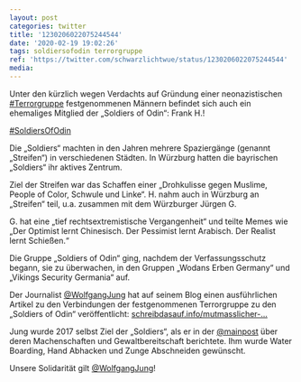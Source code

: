 ```yaml
---
layout: post
categories: twitter
title: '1230206022075244544'
date: '2020-02-19 19:02:26'
tags: soldiersofodin terrorgruppe
ref: 'https://twitter.com/schwarzlichtwue/status/1230206022075244544'
media:
---
```

Unter den kürzlich wegen Verdachts auf Gründung einer neonazistischen [#Terrorgruppe](/t/terrorgruppe) festgenommenen Männern befindet sich auch ein ehemaliges Mitglied der „Soldiers of Odin“: Frank H.!



[#SoldiersOfOdin](/t/soldiersofodin) 


Die „Soldiers“ machten in den Jahren mehrere Spaziergänge (genannt „Streifen“) in verschiedenen Städten. In Würzburg hatten die bayrischen „Soldiers“ ihr aktives Zentrum. 


Ziel der Streifen war das Schaffen einer „Drohkulisse gegen Muslime, People of Color, Schwule und Linke“. H. nahm auch in Würzburg an „Streifen“ teil, u.a. zusammen mit dem Würzburger Jürgen G. 


G. hat eine „tief rechtsextremistische Vergangenheit“ und teilte Memes wie „Der Optimist lernt Chinesisch. Der Pessimist lernt Arabisch. Der Realist lernt Schießen.“ 


Die  Gruppe „Soldiers of Odin“ ging, nachdem der Verfassungsschutz begann, sie zu überwachen, in den Gruppen „Wodans Erben Germany“ und „Vikings Security Germania“ auf. 


Der Journalist [@WolfgangJung](https://twitter.com/WolfgangJung) hat auf seinem Blog einen ausführlichen Artikel zu den Verbindungen der festgenommenen Terrorgruppe zu den „Soldiers of Odin“ veröffentlicht:  [schreibdasauf.info/mutmasslicher-…](https://schreibdasauf.info/mutmasslicher-terrorist-frank-h-lief-in-wuerzburg-rassistische-streifen) 


Jung wurde 2017 selbst Ziel der „Soldiers“, als er in der [@mainpost](https://twitter.com/mainpost) über deren Machenschaften und Gewaltbereitschaft berichtete. Ihm wurde Water Boarding, Hand Abhacken und Zunge Abschneiden gewünscht.



Unsere Solidarität gilt [@WolfgangJung](https://twitter.com/WolfgangJung)! 

